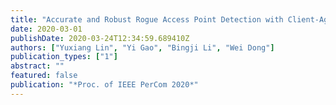 ```yaml
---
title: "Accurate and Robust Rogue Access Point Detection with Client-Agnostic Wireless Fingerprinting"
date: 2020-03-01
publishDate: 2020-03-24T12:34:59.689410Z
authors: ["Yuxiang Lin", "Yi Gao", "Bingji Li", "Wei Dong"]
publication_types: ["1"]
abstract: ""
featured: false
publication: "*Proc. of IEEE PerCom 2020*"
---
```


